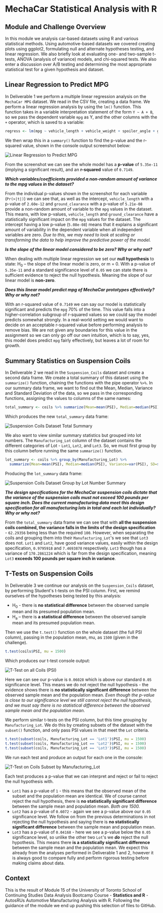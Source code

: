 # MechaCar Statistical Analysis with R

## Module and Challenge Overview

In this module we analysis car-based datasets using R and various statistical methods. Using automotive-based datasets we covered creating plots using ggplot2, formulating null and alternate hypotheses testing, and linear regression. We also briefly look at evaluating one- and two-sample t-tests, ANOVA (analysis of variance) models, and chi-squared tests. We also enter a discussion over A/B testing and determining the most appropriate statistical test for a given hypothesis and dataset.

<!-- Include overview of the challenge here. -->

## Linear Regression to Predict MPG

In Deliverable 1 we perform a multiple linear regression analysis on the `MechaCar MPG` dataset. We read in the CSV file, creating a data frame. We perform a linear regression analysis by using the `lm()` function. This function takes in a variable interpretation statement of the form `Y ~ A + B`, so we pass the dependent variable `mpg` as Y, and the other columns with the `+` operator, which is saved to a variable:

```r
regress <- lm(mpg ~ vehicle_length + vehicle_weight + spoiler_angle + ground_clearance + AWD, data = mecha)
```

We then wrap this in a `summary()` function to find the p-value and the r-squared value, shown in the console output screenshot below:

![Linear Regression to Predict MPG](images/01_d1_linear_regression_to_predict_mpg.png)

From the screenshot we can see the whole model has a **p-value** of `5.35e-11` (implying a significant result), and an **r-squared** value of `0.7149`.

***Which variables/coefficients provided a non-random amount of variance to the mpg values in the dataset?***

From the individual p-values shown in the screenshot for each variable (`Pr(>|t|)`) we can see that, as well as the intercept, `vehicle_length` with a p-value of `2.60e-12` and `ground_clearance` with a p-value of `5.21e-08` provide a non-random amount of variable to the `mpg` values in the dataset. This means, with low p-values, `vehicle_length` and `ground_clearance` have a statistically significant impact on the `mpg` values for the dataset. The intercept having a low p-value (`5.08e-08`) means that it explains a significant amount of variability in the dependent variable when all independent variables are zero. *Due to this, we may need to look at scaling or transforming the data to help improve the predictive power of the model.*

***Is the slope of the linear model considered to be zero? Why or why not?***

When dealing with multiple linear regression we set our **null hypothesis** to state: H<sub>0</sub> – the slope of the linear model is zero, or m = 0. With a p-value of `5.35e-11` and a standard significance level of `0.05` we can state there is sufficient evidence to reject the null hypothesis. Meaning the slope of our linear model is **non-zero**.

***Does this linear model predict mpg of MechaCar prototypes effectively? Why or why not?***

With an r-squared value of `0.7149` we can say our model is statistically significant and predicts the `mpg` 70% of the time. This value falls into a higher-correlation subgroup of r-squared values so we could say the model predicts somewhat strongly. In a real-world setting we would want to decide on an acceptable r-squared value before performing analysis to remove bias. We are not given any boundaries for this value in the assignment so we can only go off our own intuition, which is to say, yes, this model does predict `mpg` fairly effectively, but leaves a lot of room for growth.

## Summary Statistics on Suspension Coils

In Deliverable 2 we read in the `Suspension_Coils` dataset and create a second data frame. We create a total summary of this dataset using the `summarize()` function, chaining the functions with the pipe operator `%>%`. In our summary data frame, we want to find out the Mean, Median, Variance and Standard Deviation of the data, so we pass in the corresponding functions, assigning the values to columns of the same names:

```r
total_summary <- coils %>% summarize(Mean=mean(PSI), Median=median(PSI), Variance=var(PSI), SD=sd(PSI))
```
 Which produces the new `total_summary` data frame:

![Suspension Coils Dataset Total Summary](images/02_d2_total_summary.png)

We also want to view similar summary statistics but grouped into lot numbers. The `Manufacturing_Lot` column of the dataset contains the different categories of Lot - `Lot1`, `Lot2`, and `Lot3`. So, we must first group by this column before running the same `summarize()` function.

```r
lot_summary <- coils %>% group_by(Manufacturing_Lot) %>%
  summarize(Mean=mean(PSI), Median=median(PSI), Variance=var(PSI), SD=sd(PSI))
```

Producing the `lot_summary` data frame:

![Suspension Coils Dataset Group by Lot Number Summary](images/03_d2_lot_summary.png)

***The design specifications for the MechaCar suspension coils dictate that the variance of the suspension coils must not exceed 100 pounds per square inch. Does the current manufacturing data meet this design specification for all manufacturing lots in total and each lot individually? Why or why not?***

From the `total_summary` data frame we can see that with **all the suspension coils combined, the variance falls in the limits of the design specification** - `62.29356` being less than the required `100`. However, when separating the coils and grouping them into their `Manufacturing_Lot`'s we see that `Lot3` does not. `Lot1` and `Lot2`, have good variance values, easily within the design specification, `0.9795918` and `7.4693878` respectively. `Lot3` though has a variance of `170.2861224` which is far from the design specification, meaning `Lot3` **exceeds 100 pounds per square inch in variance**.

## T-Tests on Suspension Coils

In Deliverable 3 we continue our analysis on the `Suspension_Coils` dataset, by performing Student's t-tests on the PSI column. First, we remind ourselves of the hypotheses being tested by this analysis:

- H<sub>0</sub> - there is **no statistical difference** between the observed sample mean and its presumed population mean.
- H<sub>a</sub> – there is **a statistical difference** between the observed sample mean and its presumed population mean.

 Then we use the `t.test()` function on the whole dataset (the full PSI column), passing in the population mean, mu, as `1500` (given in the challenge).

```r
t.test(coils$PSI, mu = 1500)
```

Which produces our t-test console output:

![T-Test on all Coils (PSI)](images/04_d3_test_total.png)

Here we can see our p-value is `0.06028` which is above our standard `0.05` significance level. This means we do not reject the null hypothesis - the evidence shows there is **no statistically significant difference** between the observed sample mean and the population mean. *Even though the p-value is close to our significance level we still cannot reject the null hypothesis, and we must say there is no statistical difference between the observed sample mean and the population mean.*

We perform similar t-tests on the PSI column, but this time grouping by `Manufacturing_Lot`. We do this by creating subsets of the dataset with the `subset()` function, and only pass PSI values in that meet the `Lot` criteria.

```r
t.test(subset(coils, Manufacturing_Lot == 'Lot1')$PSI, mu = 1500)
t.test(subset(coils, Manufacturing_Lot == 'Lot2')$PSI, mu = 1500)
t.test(subset(coils, Manufacturing_Lot == 'Lot3')$PSI, mu = 1500)
```

We run each test and produce an output for each one in the console:

![T-Test on Coils Subset by Manufacturing_Lot](images/05_d3_test_lots.png)

Each test produces a p-value that we can interpret and reject or fail to reject the null hypothesis with.

- `Lot1` has a p-value of `1` - this means that the observed mean of the subset and the population mean are identical. We of course cannot reject the null hypothesis, there is **no statistically significant difference** between the sample mean and population mean. *Both are 1500.*
- `Lot2` has a p-value of `0.6072` - again we see a p-value above our `0.05` significance level. We follow on from the previous determinations in not rejecting the null hypothesis and saying there is **no statistically significant difference** between the sample mean and population mean.
- `Lot3` has a p-value of `0.04168` - here we see a p-value below the `0.05` significance level, so unlike the other two `Lot`'s we ***do*** reject the null hypothesis. This means there **is a statistically significant difference** between the sample mean and the population mean. We expect this already from the analyses performed in Deliverable 1 and 2, however it is always good to compare fully and perform rigorous testing before making claims about data.

## Context

This is the result of Module 15 of the University of Toronto School of Continuing Studies Data Analysis Bootcamp Course - **Statistics and R** - AutosRUs Automotive Manufacturing Analysis with R. Following the guidance of the module we end up pushing this selection of files to GitHub.
